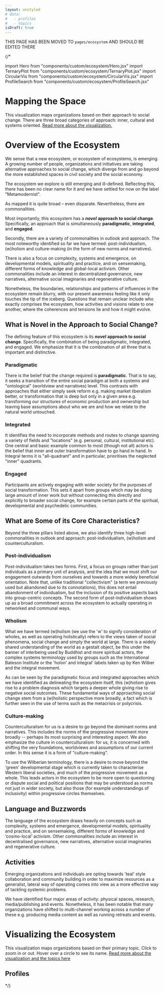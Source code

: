 ```yaml
---
layout: unstyled
# data:
#   - profiles
#   - topics
isDraft: true
---
```


THIS PAGE HAS BEEN MOVED TO `pages/ecosystem` AND SHOULD BE EDITED THERE

{/*

import Hero from "components/custom/ecosystem/Hero.jsx"
import TernaryPlot from "components/custom/ecosystem/TernaryPlot.jsx"
import CircularVis from "components/custom/ecosystem/CircularVis.jsx"
import ProfileSearch from "components/custom/ecosystem/ProfileSearch.jsx"

<Hero />

<div className="mx-auto px-2 sm:px-6 lg:px-8">
  <h1 className="mt-16 mb-8 text-4xl text-center">Mapping the Space</h1>
  <TernaryPlot profiles={profiles} />
</div>

<div className="prose max-w-4xl mx-auto">

This visualization maps organizations based on their approach to social change. There are three broad categories of approach: inner, cultural and systems oriented. [Read more about the visualization.](/vis/)

# Overview of the Ecosystem

We sense that a new ecosystem, or ecosystem of ecosystems, is emerging. A growing number of people, organizations and initiatives are taking alternative approaches to social change, which diverge from and go beyond the more established spaces in civil society and the social economy.

The ecosystem we explore is still emerging and ill-defined. Reflecting this, there has been no clear name for it and we have settled for now on the label "Metamodernist".

As mapped it is quite broad – even disparate. Nevertheless, there are commonalities.

Most importantly, this ecosystem has a **_novel_** **approach to social change**. Specifically, an approach that is simultaneously **paradigmatic**, **integrated**, and **engaged**.

Secondly, there are a variety of commonalities in outlook and approach. The most noteworthy identified so far we have termed: post-individualism, (w)holism and culture-making (in the form of new norms and narratives).

There is also a focus on complexity, systems and emergence, on developmental models, spirituality and practice, and on sensemaking, different forms of knowledge and global-local activism. Other commonalities include an interest in decentralized governance, new narratives, alternative social imaginaries and regenerative culture.

Nonetheless, the boundaries, relationships and patterns of influences in the ecosystem remain blurry, with our present awareness feeling like it only touches the tip of the iceberg. Questions that remain unclear include who exactly comprises the ecosystem, how activities and visions relate to one another, where the coherences and tensions lie and how it might evolve.

## What is Novel in the Approach to Social Change?

The defining feature of this ecosystem is its **_novel_** **approach to social change**. Specifically, the combination of being paradigmatic, integrated, and engaged. We emphasize that it is the combination of all three that is important and distinctive.

### Paradigmatic

There is the belief that the change required is **paradigmatic**. That is to say, it seeks a transition of the entire social paradigm at both a systems and "ontological" (worldview and narratives) level. This contrasts with approaches that either simply seek reform e.g. making market liberalism better, or transformation that is deep but only in a given area e.g. transforming our structures of economic production and ownership but leaving base assumptions about who we are and how we relate to the natural world untouched.

### Integrated

It identifies the need to incorporate methods and routes to change spanning a variety of fields and "locations" (e.g. personal, cultural, institutional etc). One central and basic example common to most (though not all) actors is the belief that inner and outer transformation have to go hand in hand. In Integral terms it is "all-quadrant" and in particular, prioritises the neglected "inner" quadrants.

### Engaged

Participants are actively engaging with wider society for the purposes of social transformation. This sets it apart from groups which may be doing large amount of inner work but without connecting this directly and explicitly to broader social change, for example certain parts of the spiritual, developmental and psychedelic communities.

## What are Some of its Core Characteristics?

Beyond the three pillars listed above, we also identify three high-level commonalities in outlook and approach: post-individualism, (w)holism and counterculturalism.

### Post-individualism

Post-individualism takes two forms. First, a focus on groups rather than just individuals as a primary unit of analysis, and the idea that we must shift our engagement outwards from ourselves and towards a more widely beneficial orientation. Note that, unlike traditional "collectivism" (a term we previously used but abandoned due to its connotations), this does not entail abandonment of individualism, but the inclusion of its positive aspects back into group-centric concepts. The second form of post-individualism shows up as a broad commitment across the ecosystem to actually operating in networked and communal ways.

### Wholism

What we have termed (w)holism (we use the 'w' to signify consideration of wholes, as well as operating holistically) refers to the views taken of social phenomena, social change and simply the world at large. There is a widely shared understanding of the world as a gestalt object, be this under the banner of interbeing used by Buddhist and more spiritual actors, the complex systems terminology used by groups such as the International Bateson Institute or the 'holon' and integral' labels taken up by Ken Wilber and the integral movement.

As can be seen by the paradigmatic focus and integrated approaches which we have identified as delineating the ecosystem itself, this (w)holism gives rise to a problem diagnosis which targets a deeper whole giving rise to negative social outcomes. These fundamental ways of approaching social change stem from a (w)holistic perspective more broadly, a fact which is further seen in the use of terms such as the metacrisis or polycrisis.

### Culture-making

Counterculturalism for us is a desire to go beyond the dominant norms and narratives. This includes the norms of the progressive movement more broadly -- perhaps its most surprising and interesting aspect. We also emphasize the culture in counterculturalism: for us, it is concerned with shifting the very foundations, worldviews and assumptions of our current order. In this sense it is a form of "culture-making".

To use the Wilberian terminology, there is a desire to move beyond the 'green' developmental stage which is currently taken to characterise Western liberal societies, and much of the progressive movement as a whole. This leads actors in the ecosystem to be more open to questioning or dispute social and political positions that may be understood as norms not just in wider society, but also those (for example understandings of inclusivity) within progressive circles themselves.

## Language and Buzzwords

The language of the ecosystem draws heavily on concepts such as complexity, systems and emergence, developmental models, spirituality and practice, and on sensemaking, different forms of knowledge and ‘cosmo-local’ activism. Other commonalities include an interest in decentralised governance, new narratives, alternative social imaginaries and regenerative culture.

## Activities

Emerging organizations and individuals are opting towards 'teal' style collaboration and community building in order to maximize resources as a generalist, lateral way of operating comes into view as a more effective way of tackling systemic problems.

We have identified four major areas of activity: physical spaces, research, media/publishing and events. Nonetheless, it has been notable that many organizations have shifted to multi-channel working across a number of these e.g. producing media content as well as running retreats and events.

<h1 className="mt-16 mb-8 text-4xl text-center">
	Visualizing the Ecosystem
</h1>

This visualization maps organizations based on their primary topic. Click to zoom in or out. Hover over a circle to see its name. [Read more about the visualization and the topics here](/vis#visualizing-the-ecosystem-by-topic)

<CircularVis profiles={profiles} topics={topics} />

</div>

<section id="profiles" className="max-w-7xl mx-auto px-2 sm:px-6 lg:px-8">
	<div className="bg-white">
		<div className="max-w-2xl mx-auto py-16 px-4 sm:py-24 sm:px-6 lg:max-w-7xl lg:px-8">
			<h1 className="text-4xl font-extrabold tracking-tight text-gray-900 md:mb-8 text-center">
				Profiles
			</h1>
      <ProfileSearch profiles={profiles} />
		</div>
	</div>
</section>

*/}
